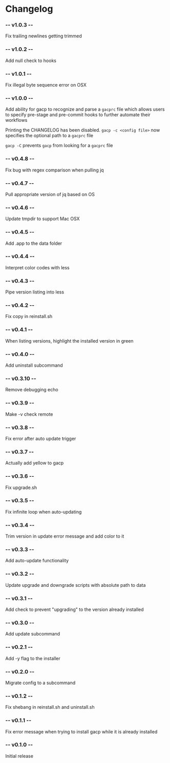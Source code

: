 # Changelog

### -- v1.0.3 --
Fix trailing newlines getting trimmed
### -- v1.0.2 --
Add null check to hooks

### -- v1.0.1 --
Fix illegal byte sequence error on OSX

### -- v1.0.0 --
Add ability for gacp to recognize and parse a `gacprc` file which allows users to specify pre-stage and pre-commit hooks to further automate their workflows

Printing the CHANGELOG has been disabled. `gacp -c <config file>` now specifies the optional path to a `gacprc` file

`gacp -C` prevents `gacp` from looking for a `gacprc` file

### -- v0.4.8 --
Fix bug with regex comparison when pulling jq

### -- v0.4.7 --
Pull appropriate version of jq based on OS

### -- v0.4.6 --
Update tmpdir to support Mac OSX

### -- v0.4.5 --
Add .app to the data folder

### -- v0.4.4 --
Interpret color codes with less

### -- v0.4.3 --
Pipe version listing into less

### -- v0.4.2 --
Fix copy in reinstall.sh

### -- v0.4.1 --
When listing versions, highlight the installed version in green

### -- v0.4.0 --
Add uninstall subcommand

### -- v0.3.10 --
Remove debugging echo

### -- v0.3.9 --
Make -v check remote

### -- v0.3.8 --
Fix error after auto update trigger

### -- v0.3.7 --
Actually add yellow to gacp

### -- v0.3.6 --
Fix upgrade.sh

### -- v0.3.5 --
Fix infinite loop when auto-updating

### -- v0.3.4 --
Trim version in update error message and add color to it

### -- v0.3.3 --
Add auto-update functionality

### -- v0.3.2 --
Update upgrade and downgrade scripts with absolute path to data

### -- v0.3.1 --
Add check to prevent "upgrading" to the version already installed

### -- v0.3.0 --
Add update subcommand

### -- v0.2.1 --
Add -y flag to the installer

### -- v0.2.0 --
Migrate config to a subcommand

### -- v0.1.2 --
Fix shebang in reinstall.sh and uninstall.sh

### -- v0.1.1 --
Fix error message when trying to install gacp while it is already installed

### -- v0.1.0 --
Initial release
